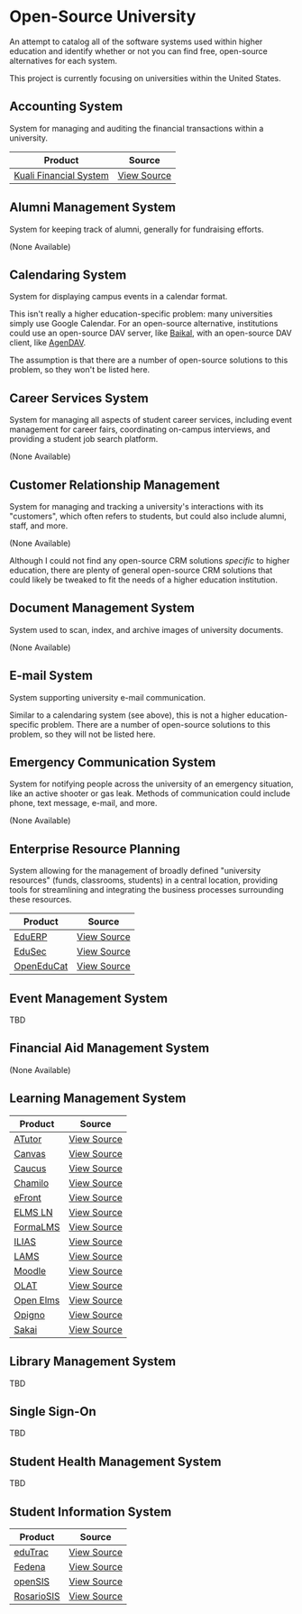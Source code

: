 # Open-Source University

An attempt to catalog all of the software systems used within higher education
and identify whether or not you can find free, open-source alternatives for
each system.

This project is currently focusing on universities within the United States.

## Accounting System
System for managing and auditing the financial transactions within a
university.

| Product                                             | Source                                      |
| --------------------------------------------------- | ------------------------------------------- |
| [Kuali Financial System](https://www.kuali.org/kfs) | [View Source](https://github.com/kuali/kfs) |

## Alumni Management System
System for keeping track of alumni, generally for fundraising efforts.

(None Available)

## Calendaring System
System for displaying campus events in a calendar format.

This isn't really a higher education-specific problem: many universities simply
use Google Calendar. For an open-source alternative, institutions could use an
open-source DAV server, like [Baikal](http://sabre.io/baikal/), with an
open-source DAV client, like [AgenDAV](http://agendav.org/).

The assumption is that there are a number of open-source solutions to this
problem, so they won't be listed here.

## Career Services System
System for managing all aspects of student career services, including
event management for career fairs, coordinating on-campus interviews, and
providing a student job search platform.

(None Available)

## Customer Relationship Management
System for managing and tracking a university's interactions with its
"customers", which often refers to students, but could also include alumni,
staff, and more.

(None Available)

Although I could not find any open-source CRM solutions _specific_ to
higher education, there are plenty of general open-source CRM solutions that
could likely be tweaked to fit the needs of a higher education institution.

## Document Management System
System used to scan, index, and archive images of university documents.

(None Available)

## E-mail System
System supporting university e-mail communication.

Similar to a calendaring system (see above), this is not a higher education-specific
problem. There are a number of open-source solutions to this problem, so they
will not be listed here.

## Emergency Communication System
System for notifying people across the university of an emergency situation,
like an active shooter or gas leak. Methods of communication could include
phone, text message, e-mail, and more.

(None Available)

## Enterprise Resource Planning
System allowing for the management of broadly defined "university resources"
(funds, classrooms, students) in a central location, providing tools for
streamlining and integrating the business processes surrounding these
resources.

| Product                                                                          | Source                                                          |
| -------------------------------------------------------------------------------- | --------------------------------------------------------------- |
| [EduERP](http://www.serpentcs.com/services/erp-products/education-erp)           | [View Source](https://github.com/JayVora-SerpentCS/EduERPv8)    |
| [EduSec](http://www.rudrasoftech.com/product/edusec-college-management-software) | [View Source](https://github.com/EduSec/EduSec)                 |
| [OpenEduCat](https://www.openeducat.org/)                                        | [View Source](https://github.com/openeducat/openeducat_erp)     |

## Event Management System

TBD

## Financial Aid Management System

(None Available)

## Learning Management System

| Product                                             | Source                                                                       |
| --------------------------------------------------- | ---------------------------------------------------------------------------- |
| [ATutor](http://www.atutor.ca/)                     | [View Source](https://github.com/atutor/ATutor)                              |
| [Canvas](https://www.canvaslms.com/)                | [View Source](https://github.com/instructure/canvas-lms)                     |
| [Caucus](http://www.caucus.com/)                    | [View Source](http://www.caucus.com/down_caucus5.shtml)                      |
| [Chamilo](https://chamilo.org/chamilo-lms/)         | [View Source](https://github.com/chamilo/chamilo-lms)                        |
| [eFront](http://www.efrontlearning.net/open-source) | [View Source](https://github.com/epignosis/efront_open_source)               |
| [ELMS LN](https://www.elmsln.org/)                  | [View Source](https://github.com/elmsln/elmsln)                              |
| [FormaLMS](http://www.formalms.org/)                | [View Source](http://sourceforge.net/p/forma/code/HEAD/tree/)                |
| [ILIAS](http://www.ilias.de/)                       | [View Source](https://github.com/ILIAS-eLearning/ILIAS)                      |
| [LAMS](https://www.lamsfoundation.org/)             | [View Source](http://code.lamsfoundation.org/fisheye/browse/lams)            |
| [Moodle](https://moodle.org/)                       | [View Source](https://github.com/moodle/moodle)                              |
| [OLAT](http://www.olat.org/product)                 | [View Source](http://hg.olat.org/repos)                                      |
| [Open Elms](http://www.openelms.org/)               | [View Source](http://openelms.cvs.sourceforge.net/viewvc/openelms/openelms/) |
| [Opigno](https://www.opigno.org/en)                 | [View Source](http://cgit.drupalcode.org/opigno_lms/tree/)                   |
| [Sakai](https://www.sakaiproject.org/)              | [View Source](https://source.sakaiproject.org/svn/sakai/)                    |

## Library Management System

TBD

## Single Sign-On

TBD

## Student Health Management System

TBD

## Student Information System

| Product                                            | Source                                                                |
| -------------------------------------------------- | --------------------------------------------------------------------  |
| [eduTrac](https://www.edutracsis.com/)             | [View Source](https://sourceforge.net/p/edutrac/code/ci/master/tree/) |
| [Fedena](https://github.com/projectfedena/fedena)  | [View Source](https://github.com/projectfedena/fedena)                |
| [openSIS](http://opensis.com/)                     | [View Source](https://sourceforge.net/p/opensis-ce/code/HEAD/tree/)   |
| [RosarioSIS](https://www.rosariosis.org/)          | [View Source](https://github.com/francoisjacquet/rosariosis)          |
